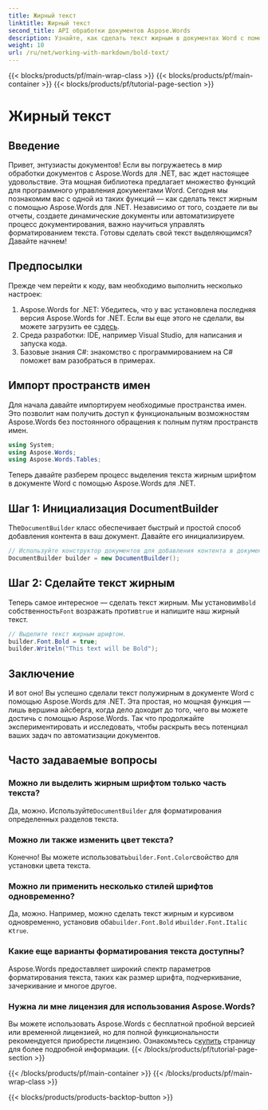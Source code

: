```yaml
---
title: Жирный текст
linktitle: Жирный текст
second_title: API обработки документов Aspose.Words
description: Узнайте, как сделать текст жирным в документах Word с помощью Aspose.Words для .NET с помощью нашего пошагового руководства. Идеально подходит для автоматизации форматирования документов.
weight: 10
url: /ru/net/working-with-markdown/bold-text/
---
```


{{< blocks/products/pf/main-wrap-class >}}
{{< blocks/products/pf/main-container >}}
{{< blocks/products/pf/tutorial-page-section >}}

# Жирный текст

## Введение

Привет, энтузиасты документов! Если вы погружаетесь в мир обработки документов с Aspose.Words для .NET, вас ждет настоящее удовольствие. Эта мощная библиотека предлагает множество функций для программного управления документами Word. Сегодня мы познакомим вас с одной из таких функций — как сделать текст жирным с помощью Aspose.Words для .NET. Независимо от того, создаете ли вы отчеты, создаете динамические документы или автоматизируете процесс документирования, важно научиться управлять форматированием текста. Готовы сделать свой текст выделяющимся? Давайте начнем!

## Предпосылки

Прежде чем перейти к коду, вам необходимо выполнить несколько настроек:

1.  Aspose.Words for .NET: Убедитесь, что у вас установлена последняя версия Aspose.Words for .NET. Если вы еще этого не сделали, вы можете загрузить ее с[здесь](https://releases.aspose.com/words/net/).
2. Среда разработки: IDE, например Visual Studio, для написания и запуска кода.
3. Базовые знания C#: знакомство с программированием на C# поможет вам разобраться в примерах.

## Импорт пространств имен

Для начала давайте импортируем необходимые пространства имен. Это позволит нам получить доступ к функциональным возможностям Aspose.Words без постоянного обращения к полным путям пространств имен.

```csharp
using System;
using Aspose.Words;
using Aspose.Words.Tables;
```

Теперь давайте разберем процесс выделения текста жирным шрифтом в документе Word с помощью Aspose.Words для .NET.

## Шаг 1: Инициализация DocumentBuilder

 The`DocumentBuilder` класс обеспечивает быстрый и простой способ добавления контента в ваш документ. Давайте его инициализируем.

```csharp
// Используйте конструктор документов для добавления контента в документ.
DocumentBuilder builder = new DocumentBuilder();
```

## Шаг 2: Сделайте текст жирным

 Теперь самое интересное — сделать текст жирным. Мы установим`Bold` собственность`Font` возражать против`true` и напишите наш жирный текст.

```csharp
// Выделите текст жирным шрифтом.
builder.Font.Bold = true;
builder.Writeln("This text will be Bold");
```

## Заключение

И вот оно! Вы успешно сделали текст полужирным в документе Word с помощью Aspose.Words для .NET. Эта простая, но мощная функция — лишь вершина айсберга, когда дело доходит до того, чего вы можете достичь с помощью Aspose.Words. Так что продолжайте экспериментировать и исследовать, чтобы раскрыть весь потенциал ваших задач по автоматизации документов.

## Часто задаваемые вопросы

### Можно ли выделить жирным шрифтом только часть текста?
 Да, можно. Используйте`DocumentBuilder` для форматирования определенных разделов текста.

### Можно ли также изменить цвет текста?
 Конечно! Вы можете использовать`builder.Font.Color`свойство для установки цвета текста.

### Можно ли применить несколько стилей шрифтов одновременно?
 Да, можно. Например, можно сделать текст жирным и курсивом одновременно, установив оба`builder.Font.Bold` и`builder.Font.Italic` к`true`.

### Какие еще варианты форматирования текста доступны?
Aspose.Words предоставляет широкий спектр параметров форматирования текста, таких как размер шрифта, подчеркивание, зачеркивание и многое другое.

### Нужна ли мне лицензия для использования Aspose.Words?
 Вы можете использовать Aspose.Words с бесплатной пробной версией или временной лицензией, но для полной функциональности рекомендуется приобрести лицензию. Ознакомьтесь с[купить](https://purchase.aspose.com/buy) страницу для более подробной информации.
{{< /blocks/products/pf/tutorial-page-section >}}

{{< /blocks/products/pf/main-container >}}
{{< /blocks/products/pf/main-wrap-class >}}

{{< blocks/products/products-backtop-button >}}
